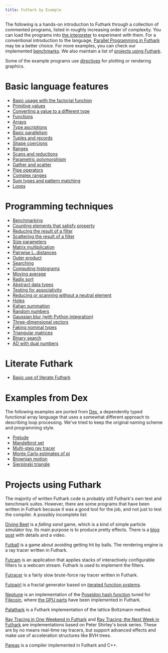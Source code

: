 ```yaml
---
title: Futhark by Example
---
```


The following is a hands-on introduction to Futhark through a
collection of commented programs, listed in roughly increasing order
of complexity.  You can load the programs into [the
interpreter](https://futhark.readthedocs.io/en/stable/man/futhark-repl.html)
to experiment with them. For a conventional introduction to the
language, [Parallel Programming in
Futhark](https://futhark-book.readthedocs.io) may be a better choice.
For more examples, you can check our implemented
[benchmarks](https://github.com/diku-dk/futhark-benchmarks). We also
maintain a list of [projects using Futhark](#projects-using-futhark).

Some of the example programs use
[directives](https://futhark.readthedocs.io/en/latest/man/futhark-literate.html)
for plotting or rendering graphics.

# Basic language features

-   [Basic usage with the factorial function](examples/fact.html)
-   [Primitive values](examples/values.html)
-   [Converting a value to a different type](examples/converting.html)
-   [Functions](examples/functions.html)
-   [Arrays](examples/arrays.html)
-   [Type ascriptions](examples/type-ascriptions.html)
-   [Basic parallelism](examples/basic-parallelism.html)
-   [Tuples and records](examples/tuples-and-records.html)
-   [Shape coercions](examples/shape-coercions.html)
-   [Ranges](examples/ranges.html)
-   [Scans and reductions](examples/scan-reduce.html)
-   [Parametric polymorphism](examples/parametric-polymorphism.html)
-   [Gather and scatter](examples/gather-and-scatter.html)
-   [Pipe operators](examples/piping.html)
-   [Complex ranges](examples/complex-ranges.html)
-   [Sum types and pattern matching](examples/sum-types.html)
-   [Loops](examples/loops.html)

# Programming techniques

-   [Benchmarking](examples/benchmarking.html)
-   [Counting elements that satisfy
    property](examples/filter-length.html)
-   [Reducing the result of a filter](examples/filter-reduce.html)
-   [Scattering the result of a filter](examples/filter-scatter.html)
-   [Size parameters](examples/size-parameters.html)
-   [Matrix multiplication](examples/matrix-multiplication.html)
-   [Pairwise L₁ distances](examples/pairwise-l1.html)
-   [Outer product](examples/outer-product.html)
-   [Searching](examples/searching.html)
-   [Computing histograms](examples/histograms.html)
-   [Moving average](examples/moving-average.html)
-   [Radix sort](examples/radix-sort.html)
-   [Abstract data types](examples/abstract-data-types.html)
-   [Testing for associativity](examples/testing-associativity.html)
-   [Reducing or scanning without a neutral
    element](examples/no-neutral-element.html)
-   [Holes](examples/holes.html)
-   [Kahan summation](examples/kahan.html)
-   [Random numbers](examples/random-numbers.html)
-   [Gaussian blur (with Python
    integration)](examples/gaussian-blur.html)
-   [Three-dimensional vectors](examples/3d-vectors.html)
-   [Faking nominal types](examples/nominal-types.html)
-   [Triangular matrices](examples/triangular.html)
-   [Binary search](examples/binary-search.html)
-   [AD with dual numbers](examples/dual-numbers.html)

# Literate Futhark

-   [Basic use of literate Futhark](examples/literate-basics.html)

# Examples from Dex

The following examples are ported from
[Dex](https://github.com/google-research/dex-lang), a dependently typed
functional array language that uses a somewhat different approach to
describing loop processing. We\'ve tried to keep the original naming
scheme and programming style.

-   [Prelude](examples/dex-prelude.html)
-   [Mandelbrot set](examples/dex-mandelbrot.html)
-   [Multi-step ray tracer](examples/dex-raytrace.html)
-   [Monte Carlo estimates of pi](examples/dex-pi.html)
-   [Brownian motion](examples/dex-brownian-motion.html)
-   [Sierpinski triangle](examples/dex-sierpinski.html)

# Projects using Futhark

The majority of written Futhark code is probably still Futhark\'s own
test and benchmark suites. However, there are some programs that have
been written in Futhark because it was a good tool for the job, and not
just to test the compiler. A possibly incomplete list:

[Diving Beet](https://github.com/Athas/diving-beet) is a *falling sand*
game, which is a kind of simple particle simulator toy. Its main purpose
is to produce pretty effects. There is a [blog
post](/blog/2016-12-04-diving-beet.html) with details and a video.

[Futball](https://github.com/Athas/futball) is a game about avoiding
getting hit by balls. The rendering engine is a ray tracer written in
Futhark.

[Futcam](https://github.com/nqpz/futcam) is an application that applies
stacks of interactively configurable filters to a webcam stream. Futhark
is used to implement the filters.

[Futracer](https://github.com/nqpz/futracer) is a fairly slow
brute-force ray tracer written in Futhark.

[Futswirl](https://github.com/nqpz/futswirl) is a fractal generator
based on [iterated function
systems](https://en.wikipedia.org/wiki/Iterated_function_system).

[Neptune](https://github.com/filecoin-project/neptune) is an
implementation of the [Poseidon hash
function](https://www.poseidon-hash.info/) tuned for
[Filecoin](https://filecoin.io/), where [the GPU
parts](https://github.com/filecoin-project/neptune-triton) have been
implemented in Futhark.

[Palathark](https://githepia.hesge.ch/orestis.malaspin/palathark) is a
Futhark implementation of the lattice Boltzmann method.

[Ray Tracing in One Weekend in
Futhark](https://github.com/athas/raytracinginoneweekendinfuthark) and
[Ray Tracing: the Next Week in
Futhark](https://github.com/athas/raytracingthenextweekinfuthark/) are
implementations based on Peter Shirley\'s book series. These are by no
means real-time ray tracers, but support advanced effects and make use
of acceleration structures like BVH trees.

[Pareas](https://github.com/Snektron/pareas) is a compiler implemented
in Futhark and C++.

